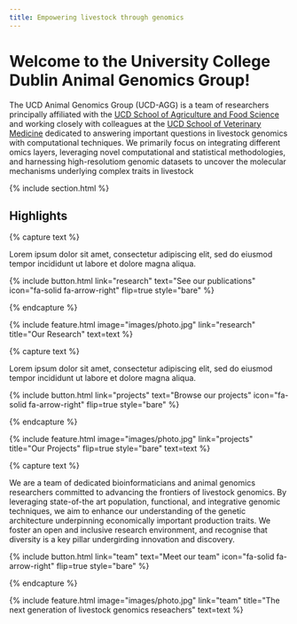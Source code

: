```yaml
---
title: Empowering livestock through genomics
---
```


# Welcome to the University College Dublin Animal Genomics Group!

The UCD Animal Genomics Group (UCD-AGG) is a team of researchers principally affiliated with the [UCD School of Agriculture and Food Science](https://www.ucd.ie/agfood/) and working closely with colleagues at the [UCD School of Veterinary Medicine]() dedicated to answering important questions in livestock genomics with computational techniques.
We primarily focus on integrating different omics layers, leveraging novel computational and statistical methodologies, and harnessing high-resolutiom genomic datasets to uncover the molecular mechanisms underlying complex traits in livestock


{% include section.html %}

## Highlights

{% capture text %}

Lorem ipsum dolor sit amet, consectetur adipiscing elit, sed do eiusmod tempor incididunt ut labore et dolore magna aliqua.

{%
  include button.html
  link="research"
  text="See our publications"
  icon="fa-solid fa-arrow-right"
  flip=true
  style="bare"
%}

{% endcapture %}

{%
  include feature.html
  image="images/photo.jpg"
  link="research"
  title="Our Research"
  text=text
%}

{% capture text %}

Lorem ipsum dolor sit amet, consectetur adipiscing elit, sed do eiusmod tempor incididunt ut labore et dolore magna aliqua.

{%
  include button.html
  link="projects"
  text="Browse our projects"
  icon="fa-solid fa-arrow-right"
  flip=true
  style="bare"
%}

{% endcapture %}

{%
  include feature.html
  image="images/photo.jpg"
  link="projects"
  title="Our Projects"
  flip=true
  style="bare"
  text=text
%}

{% capture text %}

We are a team of dedicated bioinformaticians and animal genomics researchers committed to advancing the frontiers of livestock genomics. By leveraging state-of-the art population, functional, and integrative genomic techniques, we aim to enhance our understanding of the genetic architecture underpinning economically important production traits. We foster an open and inclusive research environment, and recognise that diversity is a key pillar undergirding innovation and discovery.

{%
  include button.html
  link="team"
  text="Meet our team"
  icon="fa-solid fa-arrow-right"
  flip=true
  style="bare"
%}

{% endcapture %}

{%
  include feature.html
  image="images/photo.jpg"
  link="team"
  title="The next generation of livestock genomics reseachers"
  text=text
%}
